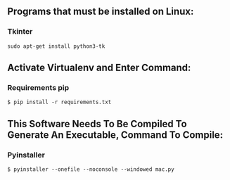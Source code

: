 ## Programs that must be installed on Linux:
### Tkinter
    sudo apt-get install python3-tk


## Activate Virtualenv and Enter Command:
### Requirements pip
    $ pip install -r requirements.txt

## This Software Needs To Be Compiled To Generate An Executable, Command To Compile:
### Pyinstaller
    $ pyinstaller --onefile --noconsole --windowed mac.py
